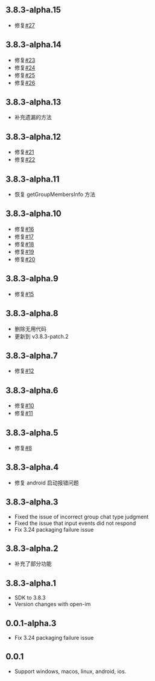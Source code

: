 ## 3.8.3-alpha.15

- 修复[#27](https://github.com/Spicely/flutter_openim_sdk_ffi/issues/27)

## 3.8.3-alpha.14

- 修复[#23](https://github.com/Spicely/flutter_openim_sdk_ffi/issues/23)
- 修复[#24](https://github.com/Spicely/flutter_openim_sdk_ffi/issues/24)
- 修复[#25](https://github.com/Spicely/flutter_openim_sdk_ffi/issues/25)
- 修复[#26](https://github.com/Spicely/flutter_openim_sdk_ffi/issues/26)

## 3.8.3-alpha.13

- 补充遗漏的方法

## 3.8.3-alpha.12

- 修复[#21](https://github.com/Spicely/flutter_openim_sdk_ffi/issues/21)
- 修复[#22](https://github.com/Spicely/flutter_openim_sdk_ffi/issues/22)

## 3.8.3-alpha.11

- 恢复 getGroupMembersInfo 方法

## 3.8.3-alpha.10

- 修复[#16](https://github.com/Spicely/flutter_openim_sdk_ffi/issues/16)
- 修复[#17](https://github.com/Spicely/flutter_openim_sdk_ffi/issues/17)
- 修复[#18](https://github.com/Spicely/flutter_openim_sdk_ffi/issues/18)
- 修复[#19](https://github.com/Spicely/flutter_openim_sdk_ffi/issues/19)
- 修复[#20](https://github.com/Spicely/flutter_openim_sdk_ffi/issues/20)

## 3.8.3-alpha.9

- 修复[#15](https://github.com/Spicely/flutter_openim_sdk_ffi/issues/15)

## 3.8.3-alpha.8

- 删除无用代码
- 更新到 v3.8.3-patch.2

## 3.8.3-alpha.7

- 修复[#12](https://github.com/Spicely/flutter_openim_sdk_ffi/issues/12)

## 3.8.3-alpha.6

- 修复[#10](https://github.com/Spicely/flutter_openim_sdk_ffi/issues/10)
- 修复[#11](https://github.com/Spicely/flutter_openim_sdk_ffi/issues/11)

## 3.8.3-alpha.5

- 修复[#8](https://github.com/Spicely/flutter_openim_sdk_ffi/issues/8)

## 3.8.3-alpha.4

- 修复 android 启动报错问题

## 3.8.3-alpha.3

- Fixed the issue of incorrect group chat type judgment
- Fixed the issue that input events did not respond
- Fix 3.24 packaging failure issue

## 3.8.3-alpha.2

- 补充了部分功能

## 3.8.3-alpha.1

- SDK to 3.8.3
- Version changes with open-im

## 0.0.1-alpha.3

- Fix 3.24 packaging failure issue

## 0.0.1

- Support windows, macos, linux, android, ios.
